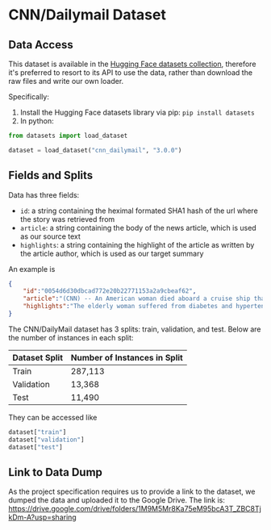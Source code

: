 # CNN/Dailymail Dataset

## Data Access

This dataset is available in the [Hugging Face datasets collection](https://huggingface.co/datasets/cnn_dailymail), therefore it's preferred to resort to its API to use the data, rather than download the raw files and write our own loader.

Specifically:

1. Install the Hugging Face datasets library via pip: `pip install datasets`
2. In python:

```python
from datasets import load_dataset

dataset = load_dataset("cnn_dailymail", "3.0.0")
```

## Fields and Splits

Data has three fields:

- `id`: a string containing the heximal formated SHA1 hash of the url where the story was retrieved from
- `article`: a string containing the body of the news article, which is used as our source text
- `highlights`: a string containing the highlight of the article as written by the article author, which is used as our target summary

An example is

```json
{
    "id":"0054d6d30dbcad772e20b22771153a2a9cbeaf62",
    "article":"(CNN) -- An American woman died aboard a cruise ship that docked at Rio de Janeiro on Tuesday, the same ship on which 86 passengers previously fell ill, according to the state-run Brazilian news agency, Agencia Brasil. The American tourist died aboard the MS Veendam, owned by cruise operator Holland America. Federal Police told Agencia Brasil that forensic doctors were investigating her death. The ship's doctors told police that the woman was elderly and suffered from diabetes and hypertension, according the agency. The other passengers came down with diarrhea prior to her death during an earlier part of the trip, the ship's doctors said. The Veendam left New York 36 days ago for a South America tour.",
    "highlights":"The elderly woman suffered from diabetes and hypertension, ship's doctors say .\nPreviously, 86 passengers had fallen ill on the ship, Agencia Brasil says."
}
```

The CNN/DailyMail dataset has 3 splits: train, validation, and test. Below are the number of instances in each split:

| Dataset Split | Number of Instances in Split |
| ------------- | ---------------------------- |
| Train         | 287,113                      |
| Validation    | 13,368                       |
| Test          | 11,490                       |

They can be accessed like

```python
dataset["train"]
dataset["validation"]
dataset["test"]
```

## Link to Data Dump

As the project specification requires us to provide a link to the dataset, we dumped the data and uploaded it to the Google Drive. The link is: https://drive.google.com/drive/folders/1M9M5Mr8Ka75eM95bcA3T_ZBC8TjkDm-A?usp=sharing



